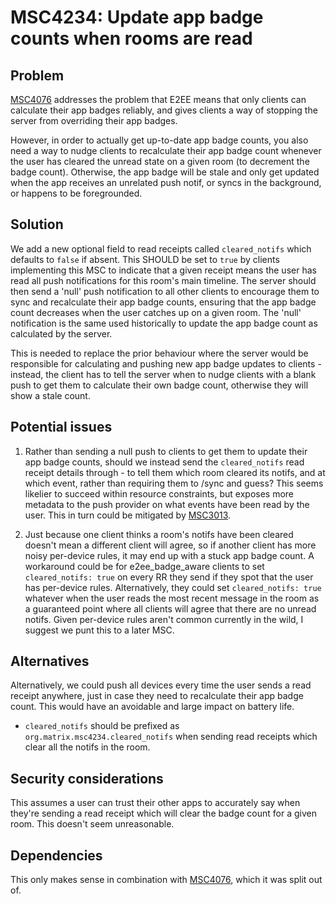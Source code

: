 # MSC4234: Update app badge counts when rooms are read

## Problem

[MSC4076](https://github.com/matrix-org/matrix-spec-proposals/pull/4076) addresses the problem that E2EE means that
only clients can calculate their app badges reliably, and gives clients a way of stopping the server from overriding
their app badges.

However, in order to actually get up-to-date app badge counts, you also need a way to nudge clients to recalculate their
app badge count whenever the user has cleared the unread state on a given room (to decrement the badge count).
Otherwise, the app badge will be stale and only get updated when the app receives an unrelated push notif, or syncs
in the background, or happens to be foregrounded.

## Solution

We add a new optional field to read receipts called `cleared_notifs` which defaults to `false` if absent.  This SHOULD
be set to `true` by clients implementing this MSC to indicate that a given receipt means the user has read all push
notifications for this room's main timeline.  The server should then send a 'null' push notification to all other
clients to encourage them to sync and recalculate their app badge counts, ensuring that the app badge count decreases
when the user catches up on a given room.  The 'null' notification is the same used historically to update the app badge
count as calculated by the server.

This is needed to replace the prior behaviour where the server would be responsible for calculating and pushing new app
badge updates to clients - instead, the client has to tell the server when to nudge clients with a blank push to get
them to calculate their own badge count, otherwise they will show a stale count.

## Potential issues

1. Rather than sending a null push to clients to get them to update their app badge counts, should we instead send the
`cleared_notifs` read receipt details through - to tell them which room cleared its notifs, and at which event, rather
than requiring them to /sync and guess?  This seems likelier to succeed within resource constraints, but exposes more
metadata to the push provider on what events have been read by the user.  This in turn could be mitigated by
[MSC3013](https://github.com/matrix-org/matrix-spec-proposals/pull/3013).

2. Just because one client thinks a room's notifs have been cleared doesn't mean a different client will agree, so if
another client has more noisy per-device rules, it may end up with a stuck app badge count.  A workaround could be for
e2ee_badge_aware clients to set `cleared_notifs: true` on every RR they send if they spot that the user has per-device
rules.  Alternatively, they could set `cleared_notifs: true` whatever when the user reads the most recent message in
the room as a guaranteed point where all clients will agree that there are no unread notifs.
Given per-device rules aren't common currently in the wild, I suggest we punt this to a later MSC.

## Alternatives

Alternatively, we could push all devices every time the user sends a read receipt anywhere, just in case they need to
recalculate their app badge count.  This would have an avoidable and large impact on battery life.

* `cleared_notifs` should be prefixed as `org.matrix.msc4234.cleared_notifs` when sending read receipts which clear
   all the notifs in the room.

## Security considerations

This assumes a user can trust their other apps to accurately say when they're sending a read receipt which will clear
the badge count for a given room.  This doesn't seem unreasonable.

## Dependencies

This only makes sense in combination with [MSC4076](https://github.com/matrix-org/matrix-spec-proposals/pull/4076),
which it was split out of.